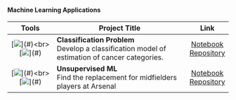#### Machine Learning Applications

| **Tools**  | **Project Title** | **Link** |
| :---: | --- | :---: |
|[![](https://img.shields.io/badge/Python-beige?logo=Python&logoColor=blue&style=for-the-badge")](#)<br> [![](https://img.shields.io/badge/Jupyter-beige?logo=Jupyter&logoColor=blue&style=for-the-badge")](#) |**Classification Problem**<br>Develop a classification model of estimation of cancer categories.|[Notebook](https://github.com/adlirazin7/data-science)<br> [Repository](https://github.com/adlirazin7/data-science)<br>|
|[![](https://img.shields.io/badge/Python-beige?logo=Python&logoColor=blue&style=for-the-badge")](#)<br> [![](https://img.shields.io/badge/Jupyter-beige?logo=Jupyter&logoColor=blue&style=for-the-badge")](#)|**Unsupervised ML**<br>Find the replacement for midfielders players at Arsenal|[Notebook](https://github.com/adlirazin7/data-science)<br> [Repository](https://github.com/adlirazin7/data-science)<br>|

